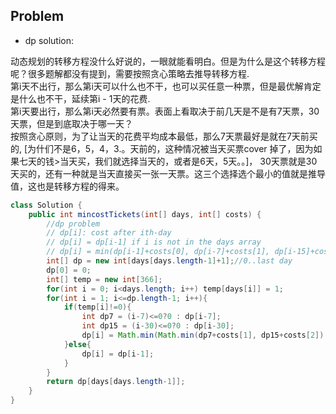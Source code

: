 ## Problem
- dp solution: 

动态规划的转移方程没什么好说的，一眼就能看明白。但是为什么是这个转移方程呢？很多题解都没有提到，需要按照贪心策略去推导转移方程.  
第i天不出行，那么第i天可以什么也不干，也可以买任意一种票，但是最优解肯定是什么也不干，延续第i - 1天的花费.  
第i天要出行，那么第i天必然要有票。表面上看取决于前几天是不是有7天票，30天票，但是到底取决于哪一天？  
按照贪心原则，为了让当天的花费平均成本最低，那么7天票最好是就在7天前买的,   [为什们不是6，5，4，3.。天前的，这种情况被当天买票cover 掉了，因为如果七天的钱>当天买，我们就选择当天的，或者是6天，5天。。]，  30天票就是30天买的，还有一种就是当天直接买一张一天票。这三个选择选个最小的值就是推导值，这也是转移方程的得来。  

```java
class Solution {
    public int mincostTickets(int[] days, int[] costs) {
        //dp problem
        // dp[i]: cost after ith-day
        // dp[i] = dp[i-1] if i is not in the days array
        // dp[i] = min(dp[i-1]+costs[0], dp[i-7]+costs[1], dp[i-15]+costs[2]) //check i's length for overflow
        int[] dp = new int[days[days.length-1]+1];//0..last day
        dp[0] = 0;
        int[] temp = new int[366];
        for(int i = 0; i<days.length; i++) temp[days[i]] = 1;
        for(int i = 1; i<=dp.length-1; i++){
            if(temp[i]!=0){
                int dp7 = (i-7)<=0?0 : dp[i-7];
                int dp15 = (i-30)<=0?0 : dp[i-30];
                dp[i] = Math.min(Math.min(dp7+costs[1], dp15+costs[2]), (dp[i-1]+costs[0]) ); 
            }else{
                dp[i] = dp[i-1];
            }
        }
        return dp[days[days.length-1]];
    }
}
```
